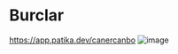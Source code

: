 # Burclar
https://app.patika.dev/canercanbo
![image](https://user-images.githubusercontent.com/107541646/218301798-e6bb6f6d-b5a5-4ef3-a101-b87524f88c54.png)
